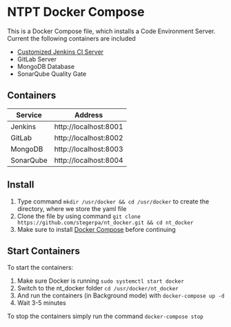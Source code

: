# NTPT Docker Compose

This is a Docker Compose file, which installs a Code Environment Server.
Current the following containers are included
* [Customized Jenkins CI Server](https://hub.docker.com/r/stegerpa/jenkins/)
* GitLab Server
* MongoDB Database
* SonarQube Quality Gate

## Containers
 Service | Address 
 --- | ---
 Jenkins | http://localhost:8001
 GitLab | http://localhost:8002
 MongoDB | http://localhost:8003
 SonarQube | http://localhost:8004

## Install
1. Type command `mkdir /usr/docker && cd /usr/docker` to create the directory, where we store the yaml file
2. Clone the file by using command `git clone https://github.com/stegerpa/nt_docker.git && cd nt_docker`
3. Make sure to install [Docker Compose](https://github.com/docker/compose/releases) before continuing

## Start Containers
To start the containers:
1. Make sure Docker is running
`sudo systemctl start docker`
2. Switch to the nt_docker folder
`cd /usr/docker/nt_docker`
3. And run the containers (in Background mode) with
`docker-compose up -d`
4. Wait 3-5 minutes

To stop the containers simply run the command `docker-compose stop`
